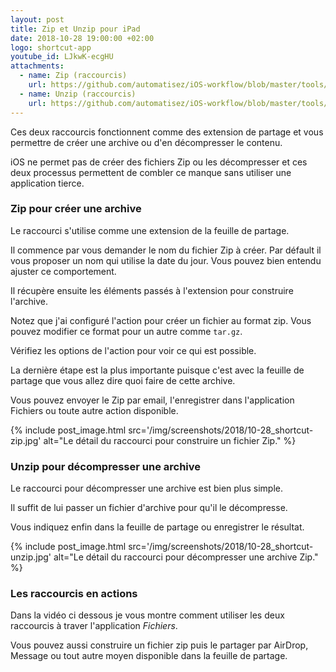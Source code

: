 ```yaml
---
layout: post
title: Zip et Unzip pour iPad
date: 2018-10-28 19:00:00 +02:00
logo: shortcut-app
youtube_id: LJkwK-ecgHU
attachments: 
  - name: Zip (raccourcis)
    url: https://github.com/automatisez/iOS-workflow/blob/master/tools/Zip.shortcut?raw=true
  - name: Unzip (raccourcis)
    url: https://github.com/automatisez/iOS-workflow/blob/master/tools/Unzip.shortcut?raw=true
---
```


Ces deux raccourcis fonctionnent comme des extension de partage
et vous permettre de créer une archive ou d'en décompresser le contenu.

iOS ne permet pas de créer des fichiers Zip ou les décompresser et
ces deux processus permettent de combler ce manque sans utiliser une
application tierce.

### Zip pour créer une archive

Le raccourci s'utilise comme une extension de la feuille de partage.

Il commence par vous demander le nom du fichier Zip à créer.
Par défault il vous proposer un nom qui utilise la date du jour. 
Vous pouvez bien entendu ajuster ce comportement.

Il récupère ensuite les éléments passés à l'extension pour
construire l'archive.

Notez que j'ai configuré l'action pour créer un fichier au format zip.
Vous pouvez modifier ce format pour un autre comme `tar.gz`.

Vérifiez les options de l'action pour voir ce qui est possible.

La dernière étape est la plus importante puisque c'est avec 
la feuille de partage que vous allez dire quoi faire de cette archive.

Vous pouvez envoyer le Zip par email, l'enregistrer dans l'application
Fichiers ou toute autre action disponible.

{% include post_image.html 
    src='/img/screenshots/2018/10-28_shortcut-zip.jpg' 
    alt="Le détail du raccourci pour construire un fichier Zip." %}


### Unzip pour décompresser une archive

Le raccourci pour décompresser une archive est bien plus simple.

Il suffit de lui passer un fichier d'archive pour qu'il le décompresse.

Vous indiquez enfin dans la feuille de partage ou enregistrer 
le résultat.

{% include post_image.html 
    src='/img/screenshots/2018/10-28_shortcut-unzip.jpg' 
    alt="Le détail du raccourci pour décompresser une archive Zip." %}

### Les raccourcis en actions

Dans la vidéo ci dessous je vous montre comment utiliser les deux raccourcis
à traver l'application _Fichiers_.

Vous pouvez aussi construire un fichier zip puis le partager par AirDrop,
Message ou tout autre moyen disponible dans la feuille de partage.
